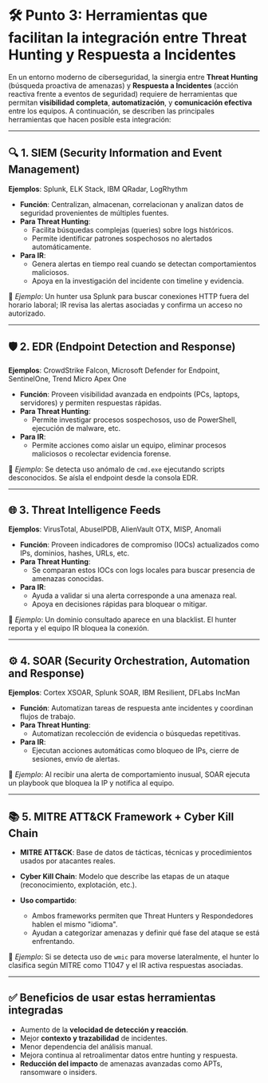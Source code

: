 # 🛠️ Punto 3: Herramientas que facilitan la integración entre Threat Hunting y Respuesta a Incidentes

En un entorno moderno de ciberseguridad, la sinergia entre **Threat Hunting** (búsqueda proactiva de amenazas) y **Respuesta a Incidentes** (acción reactiva frente a eventos de seguridad) requiere de herramientas que permitan **visibilidad completa**, **automatización**, y **comunicación efectiva** entre los equipos. A continuación, se describen las principales herramientas que hacen posible esta integración:

---

## 🔍 1. SIEM (Security Information and Event Management)

**Ejemplos**: Splunk, ELK Stack, IBM QRadar, LogRhythm

- **Función**: Centralizan, almacenan, correlacionan y analizan datos de seguridad provenientes de múltiples fuentes.
- **Para Threat Hunting**:
  - Facilita búsquedas complejas (queries) sobre logs históricos.
  - Permite identificar patrones sospechosos no alertados automáticamente.
- **Para IR**:
  - Genera alertas en tiempo real cuando se detectan comportamientos maliciosos.
  - Apoya en la investigación del incidente con timeline y evidencia.

🧠 *Ejemplo*: Un hunter usa Splunk para buscar conexiones HTTP fuera del horario laboral; IR revisa las alertas asociadas y confirma un acceso no autorizado.

---

## 🛡️ 2. EDR (Endpoint Detection and Response)

**Ejemplos**: CrowdStrike Falcon, Microsoft Defender for Endpoint, SentinelOne, Trend Micro Apex One

- **Función**: Proveen visibilidad avanzada en endpoints (PCs, laptops, servidores) y permiten respuestas rápidas.
- **Para Threat Hunting**:
  - Permite investigar procesos sospechosos, uso de PowerShell, ejecución de malware, etc.
- **Para IR**:
  - Permite acciones como aislar un equipo, eliminar procesos maliciosos o recolectar evidencia forense.

🧠 *Ejemplo*: Se detecta uso anómalo de `cmd.exe` ejecutando scripts desconocidos. Se aísla el endpoint desde la consola EDR.

---

## 🌐 3. Threat Intelligence Feeds

**Ejemplos**: VirusTotal, AbuseIPDB, AlienVault OTX, MISP, Anomali

- **Función**: Proveen indicadores de compromiso (IOCs) actualizados como IPs, dominios, hashes, URLs, etc.
- **Para Threat Hunting**:
  - Se comparan estos IOCs con logs locales para buscar presencia de amenazas conocidas.
- **Para IR**:
  - Ayuda a validar si una alerta corresponde a una amenaza real.
  - Apoya en decisiones rápidas para bloquear o mitigar.

🧠 *Ejemplo*: Un dominio consultado aparece en una blacklist. El hunter reporta y el equipo IR bloquea la conexión.

---

## ⚙️ 4. SOAR (Security Orchestration, Automation and Response)

**Ejemplos**: Cortex XSOAR, Splunk SOAR, IBM Resilient, DFLabs IncMan

- **Función**: Automatizan tareas de respuesta ante incidentes y coordinan flujos de trabajo.
- **Para Threat Hunting**:
  - Automatizan recolección de evidencia o búsquedas repetitivas.
- **Para IR**:
  - Ejecutan acciones automáticas como bloqueo de IPs, cierre de sesiones, envío de alertas.

🧠 *Ejemplo*: Al recibir una alerta de comportamiento inusual, SOAR ejecuta un playbook que bloquea la IP y notifica al equipo.

---

## 📚 5. MITRE ATT&CK Framework + Cyber Kill Chain

- **MITRE ATT&CK**: Base de datos de tácticas, técnicas y procedimientos usados por atacantes reales.
- **Cyber Kill Chain**: Modelo que describe las etapas de un ataque (reconocimiento, explotación, etc.).

- **Uso compartido**:
  - Ambos frameworks permiten que Threat Hunters y Respondedores hablen el mismo "idioma".
  - Ayudan a categorizar amenazas y definir qué fase del ataque se está enfrentando.

🧠 *Ejemplo*: Si se detecta uso de `wmic` para moverse lateralmente, el hunter lo clasifica según MITRE como T1047 y el IR activa respuestas asociadas.

---

## ✅ Beneficios de usar estas herramientas integradas

- Aumento de la **velocidad de detección y reacción**.
- Mejor **contexto y trazabilidad** de incidentes.
- Menor dependencia del análisis manual.
- Mejora continua al retroalimentar datos entre hunting y respuesta.
- **Reducción del impacto** de amenazas avanzadas como APTs, ransomware o insiders.
